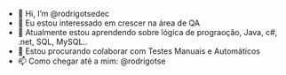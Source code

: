 - 👋 Hi, I’m @rodrigotsedec 
- 👀 Eu estou interessado em crescer na área de QA
- 🌱 Atualmente estou aprendendo sobre lógica de prograoção, Java, c#, .net, SQL, MySQL..
- 💞️ Estou procurando colaborar com Testes Manuais e  Automáticos
- 📫  Como chegar até a mim: @rodrigotse<!---
rodrigotsedec/rodrigotsedec is a ✨ special ✨ repository because its `README.md` (this file) appears on your GitHub profile.
You can click the Preview link to take a look at your changes.
--->
